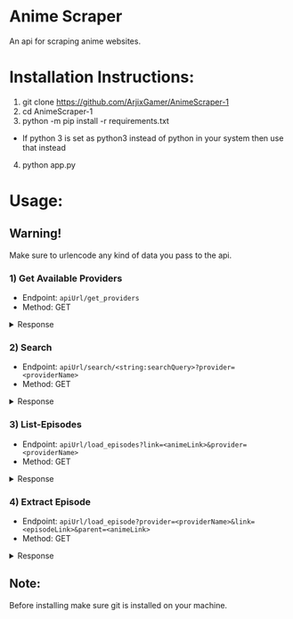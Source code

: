 # Anime Scraper
An api for scraping anime websites.

# Installation Instructions:
1) git clone https://github.com/ArjixGamer/AnimeScraper-1
2) cd AnimeScraper-1
3) python -m pip install -r requirements.txt  
* If python 3 is set as python3 instead of python in your system then use that instead
4) python app.py

# Usage:

## Warning!
Make sure to urlencode any kind of data you pass to the api.

### 1) Get Available Providers
* Endpoint: ``apiUrl/get_providers``
* Method: GET
<details>
<summary>Response</summary>


```json
{
   "message":"ok",
   "data":[
      "4anime",
      "animefreak"
   ]
}
```
</details>


### 2) Search
* Endpoint: ``apiUrl/search/<string:searchQuery>?provider=<providerName>``
* Method: GET
<details>
<summary>Response</summary>


```json
{
   "message":"ok",
   "data":[
      {
         "link":"https://www.animefreak.tv/watch/overlord-ple-ple-pleiades-ova",
         "title":"Overlord: Ple Ple Pleiades (OVA)",
         "poster":""
      },
      {
         "link":"https://www.animefreak.tv/watch/overlord-iii",
         "title":"Overlord III",
         "poster":""
      },
      {
         "link":"https://www.animefreak.tv/watch/overlord",
         "title":"Overlord",
         "poster":""
      }
   ]
}
```
</details>

### 3) List-Episodes
* Endpoint: ``apiUrl/load_episodes?link=<animeLink>&provider=<providerName>``
* Method: GET
<details>
<summary>Response</summary>


```json
{
   "message":"ok",
   "data":[
      {
         "link":"https://www.animefreak.tv/watch/world-witches-hasshin-shimasu/episode/episode-1",
         "ep_no":1
      },
      {
         "link":"https://www.animefreak.tv/watch/world-witches-hasshin-shimasu/episode/episode-2",
         "ep_no":2
      },
      {
         "link":"https://www.animefreak.tv/watch/world-witches-hasshin-shimasu/episode/episode-3",
         "ep_no":3
      }
   ]
}
```
</details>

### 4) Extract Episode
* Endpoint: ``apiUrl/load_episode?provider=<providerName>&link=<episodeLink>&parent=<animeLink>``
* Method: GET
<details>
<summary>Response</summary>


```json
{
   "message":"ok",
   "data":{
      "link":"https://mountainoservo0002.animecdn.com/Shingeki-no-Kyojin-The-Final-Season/Shingeki-no-Kyojin-The-Final-Season-Episode-01-1080p.mp4",
      "headers":{
         "referer":"https://mountainoservo0002.animecdn.com/Shingeki-no-Kyojin-The-Final-Season/Shingeki-no-Kyojin-The-Final-Season-Episode-01-1080p.mp4"
      }
   }
}
```
</details>


## Note:
Before installing make sure git is installed on your machine.
